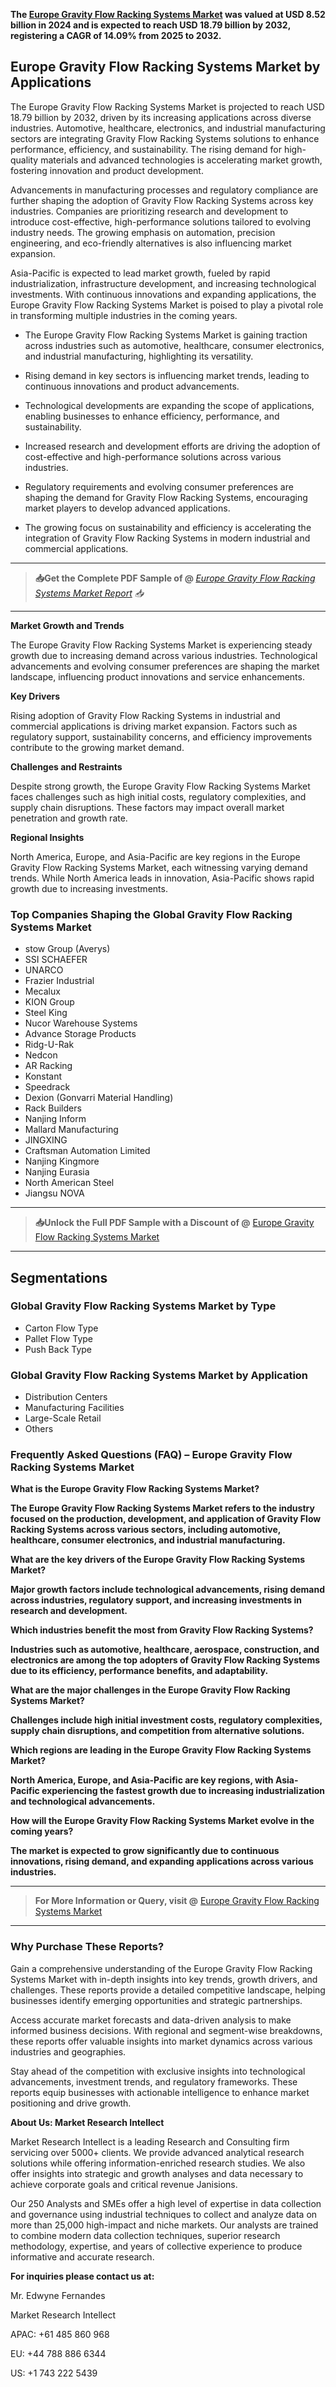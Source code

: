 <p><strong>The <a href="https://www.marketresearchintellect.com/download-sample/?rid=1052018&amp;utm_source=Pulse-April-Europe&amp;utm_medium=852">Europe Gravity Flow Racking Systems Market</a> was valued at USD 8.52 billion in 2024 and is expected to reach USD 18.79 billion by 2032, registering a CAGR of 14.09% from 2025 to 2032.</strong></p><h2>Europe Gravity Flow Racking Systems Market by Applications&nbsp;</h2><p><p>The Europe Gravity Flow Racking Systems Market is projected to reach USD 18.79 billion by 2032, driven by its increasing applications across diverse industries. Automotive, healthcare, electronics, and industrial manufacturing sectors are integrating Gravity Flow Racking Systems solutions to enhance performance, efficiency, and sustainability. The rising demand for high-quality materials and advanced technologies is accelerating market growth, fostering innovation and product development.</p><p>Advancements in manufacturing processes and regulatory compliance are further shaping the adoption of Gravity Flow Racking Systems across key industries. Companies are prioritizing research and development to introduce cost-effective, high-performance solutions tailored to evolving industry needs. The growing emphasis on automation, precision engineering, and eco-friendly alternatives is also influencing market expansion.</p><p>Asia-Pacific is expected to lead market growth, fueled by rapid industrialization, infrastructure development, and increasing technological investments. With continuous innovations and expanding applications, the Europe Gravity Flow Racking Systems Market is poised to play a pivotal role in transforming multiple industries in the coming years.</p></p><ul><li><p>The Europe Gravity Flow Racking Systems Market is gaining traction across industries such as automotive, healthcare, consumer electronics, and industrial manufacturing, highlighting its versatility.</p></li><li><p>Rising demand in key sectors is influencing market trends, leading to continuous innovations and product advancements.</p></li><li><p>Technological developments are expanding the scope of applications, enabling businesses to enhance efficiency, performance, and sustainability.</p></li><li><p>Increased research and development efforts are driving the adoption of cost-effective and high-performance solutions across various industries.</p></li><li><p>Regulatory requirements and evolving consumer preferences are shaping the demand for Gravity Flow Racking Systems, encouraging market players to develop advanced applications.</p></li><li><p>The growing focus on sustainability and efficiency is accelerating the integration of Gravity Flow Racking Systems in modern industrial and commercial applications.</p></li></ul><hr /><blockquote><p><strong><span class="font-[700]">📥Get the Complete PDF Sample of @ </span></strong><em><span class="font-[700]"><a href="https://www.marketresearchintellect.com/download-sample/?rid=1052018&amp;utm_source=Pulse-April-Europe&amp;utm_medium=852" target="_blank" data-tracking-control-name="article-ssr-frontend-pulse_little-text-block" data-tracking-will-navigate="" data-test-link="">Europe Gravity Flow Racking Systems Market Report</a>&nbsp;📥</span></em></p></blockquote><hr /><p class="" data-start="77" data-end="360"><strong data-start="77" data-end="105">Market Growth and Trends</strong></p><p class="" data-start="77" data-end="360">The Europe Gravity Flow Racking Systems Market is experiencing steady growth due to increasing demand across various industries. Technological advancements and evolving consumer preferences are shaping the market landscape, influencing product innovations and service enhancements.</p><p class="" data-start="362" data-end="606"><strong data-start="362" data-end="377">Key Drivers</strong></p><p class="" data-start="362" data-end="606">Rising adoption of Gravity Flow Racking Systems in industrial and commercial applications is driving market expansion. Factors such as regulatory support, sustainability concerns, and efficiency improvements contribute to the growing market demand.</p><p class="" data-start="608" data-end="849"><strong data-start="608" data-end="637">Challenges and Restraints</strong></p><p class="" data-start="608" data-end="849">Despite strong growth, the Europe Gravity Flow Racking Systems Market faces challenges such as high initial costs, regulatory complexities, and supply chain disruptions. These factors may impact overall market penetration and growth rate.</p><p class="" data-start="851" data-end="1095"><strong data-start="851" data-end="872">Regional Insights</strong></p><p class="" data-start="851" data-end="1095">North America, Europe, and Asia-Pacific are key regions in the Europe Gravity Flow Racking Systems Market, each witnessing varying demand trends. While North America leads in innovation, Asia-Pacific shows rapid growth due to increasing investments.</p><p><h3>Top Companies Shaping the Global Gravity Flow Racking Systems Market </h3><ul><li>stow Group (Averys)</li><li>SSI SCHAEFER</li><li>UNARCO</li><li>Frazier Industrial</li><li>Mecalux</li><li>KION Group</li><li>Steel King</li><li>Nucor Warehouse Systems</li><li>Advance Storage Products</li><li>Ridg-U-Rak</li><li>Nedcon</li><li>AR Racking</li><li>Konstant</li><li>Speedrack</li><li>Dexion (Gonvarri Material Handling)</li><li>Rack Builders</li><li>Nanjing Inform</li><li>Mallard Manufacturing</li><li>JINGXING</li><li>Craftsman Automation Limited</li><li>Nanjing Kingmore</li><li>Nanjing Eurasia</li><li>North American Steel</li><li>Jiangsu NOVA</li></ul></p><hr /><blockquote><p><strong>📥Unlock the Full PDF Sample with a Discount of @</strong> <a href="https://www.marketresearchintellect.com/ask-for-discount/?rid=1052018&amp;utm_source=Pulse-April-Europe&amp;utm_medium=852">Europe Gravity Flow Racking Systems Market</a></p></blockquote><hr /><p><h2>Segmentations</h2><h3>Global Gravity Flow Racking Systems Market by Type</h3><ul><li>Carton Flow Type</li><li>Pallet Flow Type</li><li>Push Back Type</li></ul><h3>Global Gravity Flow Racking Systems Market by Application</h3><ul><li>Distribution Centers</li><li>Manufacturing Facilities</li><li>Large-Scale Retail</li><li>Others</li></ul></p><h3><strong>Frequently Asked Questions (FAQ) &ndash; Europe Gravity Flow Racking Systems Market</strong></h3><p><strong>What is the Europe Gravity Flow Racking Systems Market?</strong></p><p><strong>The Europe Gravity Flow Racking Systems Market refers to the industry focused on the production, development, and application of Gravity Flow Racking Systems across various sectors, including automotive, healthcare, consumer electronics, and industrial manufacturing.</strong></p><p><strong>What are the key drivers of the Europe Gravity Flow Racking Systems Market?</strong></p><p><strong>Major growth factors include technological advancements, rising demand across industries, regulatory support, and increasing investments in research and development.</strong></p><p><strong>Which industries benefit the most from Gravity Flow Racking Systems?</strong></p><p><strong>Industries such as automotive, healthcare, aerospace, construction, and electronics are among the top adopters of Gravity Flow Racking Systems due to its efficiency, performance benefits, and adaptability.</strong></p><p><strong>What are the major challenges in the Europe Gravity Flow Racking Systems Market?</strong></p><p><strong>Challenges include high initial investment costs, regulatory complexities, supply chain disruptions, and competition from alternative solutions.</strong></p><p><strong>Which regions are leading in the Europe Gravity Flow Racking Systems Market?</strong></p><p><strong>North America, Europe, and Asia-Pacific are key regions, with Asia-Pacific experiencing the fastest growth due to increasing industrialization and technological advancements.</strong></p><p><strong>How will the Europe Gravity Flow Racking Systems Market evolve in the coming years?</strong></p><p><strong>The market is expected to grow significantly due to continuous innovations, rising demand, and expanding applications across various industries.</strong></p><hr /><blockquote><p><span class="font-[700]"><strong>For More Information or Query, visit&nbsp;@</strong>&nbsp;</span><span class="font-[700]"><a href="https://www.marketresearchintellect.com/product/gravity-flow-racking-systems-market/?utm_source=Linkedin&utm_medium=852" target="_blank" data-tracking-control-name="article-ssr-frontend-pulse_little-text-block" data-tracking-will-navigate="" data-test-link="">Europe Gravity Flow Racking Systems Market</a></span></p></blockquote><hr /><h3><strong data-start="0" data-end="31">Why Purchase These Reports?</strong></h3><p class="" data-start="35" data-end="297">Gain a comprehensive understanding of the Europe Gravity Flow Racking Systems Market with in-depth insights into key trends, growth drivers, and challenges. These reports provide a detailed competitive landscape, helping businesses identify emerging opportunities and strategic partnerships.</p><p class="" data-start="299" data-end="540">Access accurate market forecasts and data-driven analysis to make informed business decisions. With regional and segment-wise breakdowns, these reports offer valuable insights into market dynamics across various industries and geographies.</p><p class="" data-start="542" data-end="784">Stay ahead of the competition with exclusive insights into technological advancements, investment trends, and regulatory frameworks. These reports equip businesses with actionable intelligence to enhance market positioning and drive growth.</p><p><strong><span class="font-[700]">About Us: Market Research Intellect</span></strong></p><p><span class="">Market Research Intellect is a leading Research and Consulting firm servicing over 5000+ clients. We provide advanced analytical research solutions while offering information-enriched research studies.&nbsp;</span>We also offer insights into strategic and growth analyses and data necessary to achieve corporate goals and critical revenue Janisions.</p><p><span class="">Our 250 Analysts and SMEs offer a high level of expertise in data collection and governance using industrial techniques to collect and analyze data on more than 25,000 high-impact and niche markets. Our analysts are trained to combine modern data collection techniques, superior research methodology, expertise, and years of collective experience to produce informative and accurate research.</span></p><p><strong>For inquiries please contact us at:</strong></p><p>Mr. Edwyne Fernandes</p><p>Market Research Intellect</p><p>APAC: +61 485 860 968</p><p>EU: +44 788 886 6344</p><p>US: +1 743 222 5439</p>